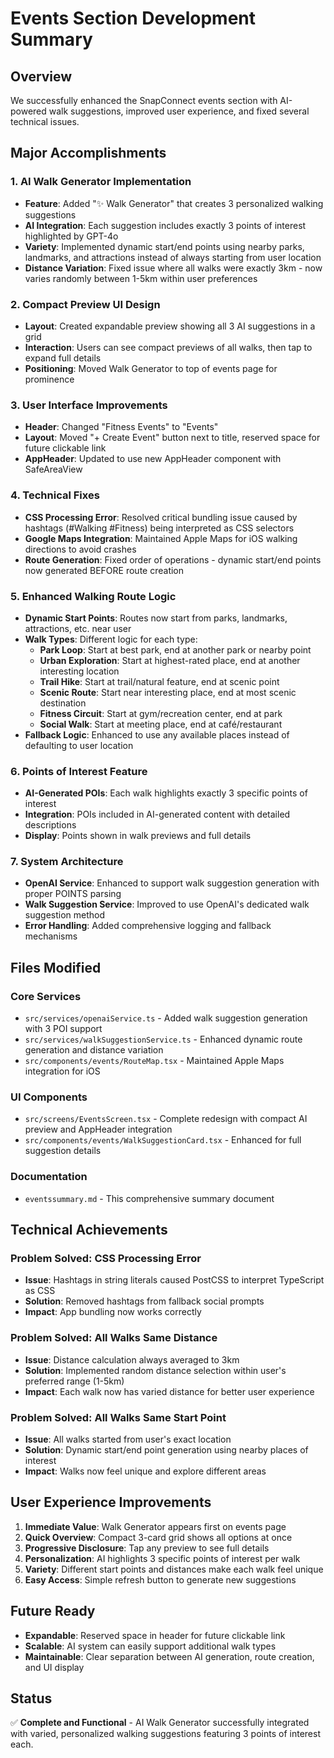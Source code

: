 # Events Section Development Summary

## Overview
We successfully enhanced the SnapConnect events section with AI-powered walk suggestions, improved user experience, and fixed several technical issues.

## Major Accomplishments

### 1. AI Walk Generator Implementation
- **Feature**: Added "✨ Walk Generator" that creates 3 personalized walking suggestions
- **AI Integration**: Each suggestion includes exactly 3 points of interest highlighted by GPT-4o
- **Variety**: Implemented dynamic start/end points using nearby parks, landmarks, and attractions instead of always starting from user location
- **Distance Variation**: Fixed issue where all walks were exactly 3km - now varies randomly between 1-5km within user preferences

### 2. Compact Preview UI Design
- **Layout**: Created expandable preview showing all 3 AI suggestions in a grid
- **Interaction**: Users can see compact previews of all walks, then tap to expand full details
- **Positioning**: Moved Walk Generator to top of events page for prominence

### 3. User Interface Improvements
- **Header**: Changed "Fitness Events" to "Events" 
- **Layout**: Moved "+ Create Event" button next to title, reserved space for future clickable link
- **AppHeader**: Updated to use new AppHeader component with SafeAreaView

### 4. Technical Fixes
- **CSS Processing Error**: Resolved critical bundling issue caused by hashtags (#Walking #Fitness) being interpreted as CSS selectors
- **Google Maps Integration**: Maintained Apple Maps for iOS walking directions to avoid crashes
- **Route Generation**: Fixed order of operations - dynamic start/end points now generated BEFORE route creation

### 5. Enhanced Walking Route Logic
- **Dynamic Start Points**: Routes now start from parks, landmarks, attractions, etc. near user
- **Walk Types**: Different logic for each type:
  - **Park Loop**: Start at best park, end at another park or nearby point
  - **Urban Exploration**: Start at highest-rated place, end at another interesting location
  - **Trail Hike**: Start at trail/natural feature, end at scenic point
  - **Scenic Route**: Start near interesting place, end at most scenic destination
  - **Fitness Circuit**: Start at gym/recreation center, end at park
  - **Social Walk**: Start at meeting place, end at café/restaurant
- **Fallback Logic**: Enhanced to use any available places instead of defaulting to user location

### 6. Points of Interest Feature
- **AI-Generated POIs**: Each walk highlights exactly 3 specific points of interest
- **Integration**: POIs included in AI-generated content with detailed descriptions
- **Display**: Points shown in walk previews and full details

### 7. System Architecture
- **OpenAI Service**: Enhanced to support walk suggestion generation with proper POINTS parsing
- **Walk Suggestion Service**: Improved to use OpenAI's dedicated walk suggestion method
- **Error Handling**: Added comprehensive logging and fallback mechanisms

## Files Modified

### Core Services
- `src/services/openaiService.ts` - Added walk suggestion generation with 3 POI support
- `src/services/walkSuggestionService.ts` - Enhanced dynamic route generation and distance variation
- `src/components/events/RouteMap.tsx` - Maintained Apple Maps integration for iOS

### UI Components
- `src/screens/EventsScreen.tsx` - Complete redesign with compact AI preview and AppHeader integration
- `src/components/events/WalkSuggestionCard.tsx` - Enhanced for full suggestion details

### Documentation
- `eventssummary.md` - This comprehensive summary document

## Technical Achievements

### Problem Solved: CSS Processing Error
- **Issue**: Hashtags in string literals caused PostCSS to interpret TypeScript as CSS
- **Solution**: Removed hashtags from fallback social prompts
- **Impact**: App bundling now works correctly

### Problem Solved: All Walks Same Distance
- **Issue**: Distance calculation always averaged to 3km
- **Solution**: Implemented random distance selection within user's preferred range (1-5km)
- **Impact**: Each walk now has varied distance for better user experience

### Problem Solved: All Walks Same Start Point
- **Issue**: All walks started from user's exact location
- **Solution**: Dynamic start/end point generation using nearby places of interest
- **Impact**: Walks now feel unique and explore different areas

## User Experience Improvements

1. **Immediate Value**: Walk Generator appears first on events page
2. **Quick Overview**: Compact 3-card grid shows all options at once
3. **Progressive Disclosure**: Tap any preview to see full details
4. **Personalization**: AI highlights 3 specific points of interest per walk
5. **Variety**: Different start points and distances make each walk feel unique
6. **Easy Access**: Simple refresh button to generate new suggestions

## Future Ready
- **Expandable**: Reserved space in header for future clickable link
- **Scalable**: AI system can easily support additional walk types
- **Maintainable**: Clear separation between AI generation, route creation, and UI display

## Status
✅ **Complete and Functional** - AI Walk Generator successfully integrated with varied, personalized walking suggestions featuring 3 points of interest each.